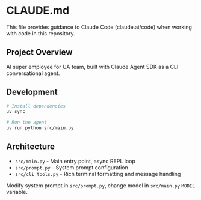# CLAUDE.md

This file provides guidance to Claude Code (claude.ai/code) when working with code in this repository.

## Project Overview

AI super employee for UA team, built with Claude Agent SDK as a CLI conversational agent.

## Development

```bash
# Install dependencies
uv sync

# Run the agent
uv run python src/main.py
```

## Architecture

- `src/main.py` - Main entry point, async REPL loop
- `src/prompt.py` - System prompt configuration
- `src/cli_tools.py` - Rich terminal formatting and message handling

Modify system prompt in `src/prompt.py`, change model in `src/main.py` `MODEL` variable.

